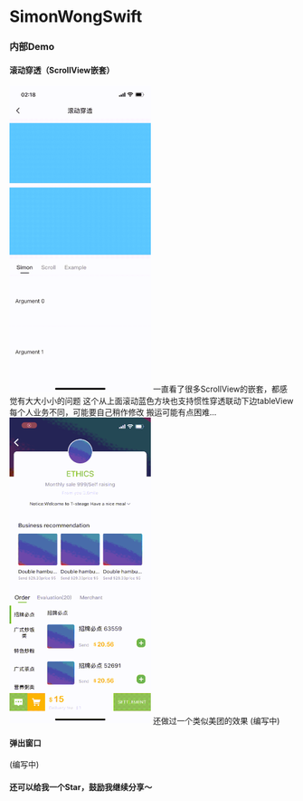 
# SimonWongSwift

### 内部Demo

#### 滚动穿透（ScrollView嵌套）
<img src="./GithubImages/滚动穿透.gif" width="250px" />
一直看了很多ScrollView的嵌套，都感觉有大大小小的问题
这个从上面滚动蓝色方块也支持惯性穿透联动下边tableView
每个人业务不同，可能要自己稍作修改
搬运可能有点困难...
<br>
<img src="./GithubImages/美团商品.gif" width="250px" />
还做过一个类似美团的效果
(编写中)

#### 弹出窗口
(编写中)

#### 还可以给我一个Star，鼓励我继续分享～
